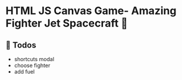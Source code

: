# HTML JS Canvas Game- Amazing Fighter Jet Spacecraft 🚀

## 📃 Todos

- shortcuts modal
- choose fighter
- add fuel
